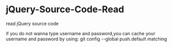 # jQuery-Source-Code-Read
read jQuery source code


if you do not wanna type username and password,you can cache your username and password by using:
git config --global push.default matching
